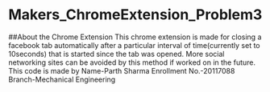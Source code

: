 # Makers_ChromeExtension_Problem3
##About the Chrome Extension
This chrome extension is made for closing a facebook tab automatically after a particular interval of time(currently set to 10seconds) that is started since the tab was opened.
More social networking sites can be avoided by this method if worked on in the future.
This code is made by
Name-Parth Sharma
Enrollment No.-20117088
Branch-Mechanical Engineering
